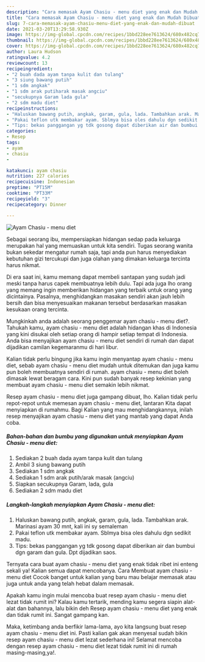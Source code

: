 ```yaml
---
description: "Cara memasak Ayam Chasiu - menu diet yang enak dan Mudah Dibuat"
title: "Cara memasak Ayam Chasiu - menu diet yang enak dan Mudah Dibuat"
slug: 7-cara-memasak-ayam-chasiu-menu-diet-yang-enak-dan-mudah-dibuat
date: 2021-03-20T13:29:58.930Z
image: https://img-global.cpcdn.com/recipes/1bbd228ee7613624/680x482cq70/ayam-chasiu-menu-diet-foto-resep-utama.jpg
thumbnail: https://img-global.cpcdn.com/recipes/1bbd228ee7613624/680x482cq70/ayam-chasiu-menu-diet-foto-resep-utama.jpg
cover: https://img-global.cpcdn.com/recipes/1bbd228ee7613624/680x482cq70/ayam-chasiu-menu-diet-foto-resep-utama.jpg
author: Laura Hudson
ratingvalue: 4.2
reviewcount: 13
recipeingredient:
- "2 buah dada ayam tanpa kulit dan tulang"
- "3 siung bawang putih"
- "1 sdm angkak"
- "1 sdm arak putiharak masak angciu"
- "secukupnya Garam lada gula"
- "2 sdm madu diet"
recipeinstructions:
- "Haluskan bawang putih, angkak, garam, gula, lada. Tambahkan arak. Marinasi ayam 30 mnt, kali ini sy semaleman"
- "Pakai teflon utk membakar ayam. Sblmya bisa oles dahulu dgn sedikit madu."
- "Tips: bekas panggangan yg tdk gosong dapat diberikan air dan bumbui dgn garam dan gula. Dpt dijadikan saos."
categories:
- Resep
tags:
- ayam
- chasiu
- 

katakunci: ayam chasiu  
nutrition: 227 calories
recipecuisine: Indonesian
preptime: "PT15M"
cooktime: "PT33M"
recipeyield: "3"
recipecategory: Dinner

---
```



![Ayam Chasiu - menu diet](https://img-global.cpcdn.com/recipes/1bbd228ee7613624/680x482cq70/ayam-chasiu-menu-diet-foto-resep-utama.jpg)

Sebagai seorang ibu, mempersiapkan hidangan sedap pada keluarga merupakan hal yang memuaskan untuk kita sendiri. Tugas seorang  wanita bukan sekedar mengatur rumah saja, tapi anda pun harus menyediakan kebutuhan gizi tercukupi dan juga olahan yang dimakan keluarga tercinta harus nikmat.

Di era  saat ini, kamu memang dapat membeli santapan yang sudah jadi meski tanpa harus capek membuatnya lebih dulu. Tapi ada juga lho orang yang memang ingin memberikan hidangan yang terbaik untuk orang yang dicintainya. Pasalnya, menghidangkan masakan sendiri akan jauh lebih bersih dan bisa menyesuaikan makanan tersebut berdasarkan masakan kesukaan orang tercinta. 



Mungkinkah anda adalah seorang penggemar ayam chasiu - menu diet?. Tahukah kamu, ayam chasiu - menu diet adalah hidangan khas di Indonesia yang kini disukai oleh setiap orang di hampir setiap tempat di Indonesia. Anda bisa menyajikan ayam chasiu - menu diet sendiri di rumah dan dapat dijadikan camilan kegemaranmu di hari libur.

Kalian tidak perlu bingung jika kamu ingin menyantap ayam chasiu - menu diet, sebab ayam chasiu - menu diet mudah untuk ditemukan dan juga kamu pun boleh membuatnya sendiri di rumah. ayam chasiu - menu diet boleh dimasak lewat beragam cara. Kini pun sudah banyak resep kekinian yang membuat ayam chasiu - menu diet semakin lebih nikmat.

Resep ayam chasiu - menu diet juga gampang dibuat, lho. Kalian tidak perlu repot-repot untuk memesan ayam chasiu - menu diet, lantaran Kita dapat menyiapkan di rumahmu. Bagi Kalian yang mau menghidangkannya, inilah resep menyajikan ayam chasiu - menu diet yang mantab yang dapat Anda coba.

<!--inarticleads1-->

##### Bahan-bahan dan bumbu yang digunakan untuk menyiapkan Ayam Chasiu - menu diet:

1. Sediakan 2 buah dada ayam tanpa kulit dan tulang
1. Ambil 3 siung bawang putih
1. Sediakan 1 sdm angkak
1. Sediakan 1 sdm arak putih/arak masak (angciu)
1. Siapkan secukupnya Garam, lada, gula
1. Sediakan 2 sdm madu diet




<!--inarticleads2-->

##### Langkah-langkah menyiapkan Ayam Chasiu - menu diet:

1. Haluskan bawang putih, angkak, garam, gula, lada. Tambahkan arak. Marinasi ayam 30 mnt, kali ini sy semaleman
1. Pakai teflon utk membakar ayam. Sblmya bisa oles dahulu dgn sedikit madu.
1. Tips: bekas panggangan yg tdk gosong dapat diberikan air dan bumbui dgn garam dan gula. Dpt dijadikan saos.




Ternyata cara buat ayam chasiu - menu diet yang enak tidak ribet ini enteng sekali ya! Kalian semua dapat mencobanya. Cara Membuat ayam chasiu - menu diet Cocok banget untuk kalian yang baru mau belajar memasak atau juga untuk anda yang telah hebat dalam memasak.

Apakah kamu ingin mulai mencoba buat resep ayam chasiu - menu diet lezat tidak rumit ini? Kalau kamu tertarik, mending kamu segera siapin alat-alat dan bahannya, lalu bikin deh Resep ayam chasiu - menu diet yang enak dan tidak rumit ini. Sangat gampang kan. 

Maka, ketimbang anda berfikir lama-lama, ayo kita langsung buat resep ayam chasiu - menu diet ini. Pasti kalian gak akan menyesal sudah bikin resep ayam chasiu - menu diet lezat sederhana ini! Selamat mencoba dengan resep ayam chasiu - menu diet lezat tidak rumit ini di rumah masing-masing,ya!.

